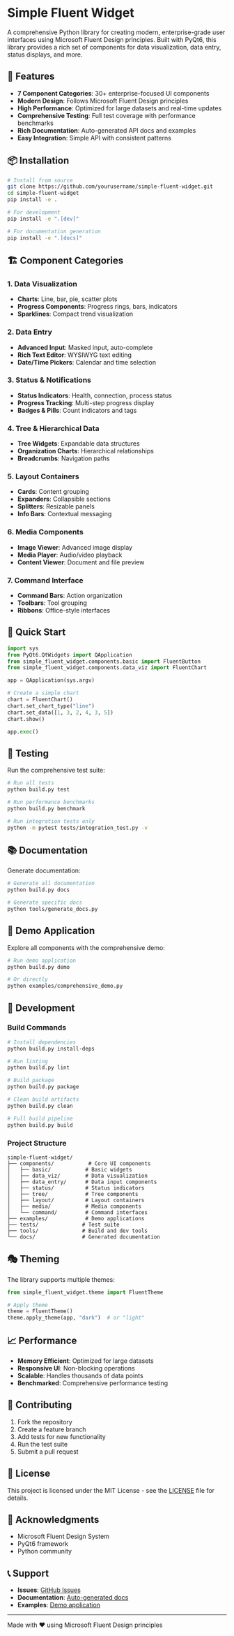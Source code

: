# Simple Fluent Widget

A comprehensive Python library for creating modern, enterprise-grade user interfaces using Microsoft Fluent Design principles. Built with PyQt6, this library provides a rich set of components for data visualization, data entry, status displays, and more.

## 🚀 Features

- **7 Component Categories**: 30+ enterprise-focused UI components
- **Modern Design**: Follows Microsoft Fluent Design principles
- **High Performance**: Optimized for large datasets and real-time updates
- **Comprehensive Testing**: Full test coverage with performance benchmarks
- **Rich Documentation**: Auto-generated API docs and examples
- **Easy Integration**: Simple API with consistent patterns

## 📦 Installation

```bash
# Install from source
git clone https://github.com/yourusername/simple-fluent-widget.git
cd simple-fluent-widget
pip install -e .

# For development
pip install -e ".[dev]"

# For documentation generation
pip install -e ".[docs]"
```

## 🏗️ Component Categories

### 1. Data Visualization
- **Charts**: Line, bar, pie, scatter plots
- **Progress Components**: Progress rings, bars, indicators
- **Sparklines**: Compact trend visualization

### 2. Data Entry
- **Advanced Input**: Masked input, auto-complete
- **Rich Text Editor**: WYSIWYG text editing
- **Date/Time Pickers**: Calendar and time selection

### 3. Status & Notifications
- **Status Indicators**: Health, connection, process status
- **Progress Tracking**: Multi-step progress display
- **Badges & Pills**: Count indicators and tags

### 4. Tree & Hierarchical Data
- **Tree Widgets**: Expandable data structures
- **Organization Charts**: Hierarchical relationships
- **Breadcrumbs**: Navigation paths

### 5. Layout Containers
- **Cards**: Content grouping
- **Expanders**: Collapsible sections
- **Splitters**: Resizable panels
- **Info Bars**: Contextual messaging

### 6. Media Components
- **Image Viewer**: Advanced image display
- **Media Player**: Audio/video playback
- **Content Viewer**: Document and file preview

### 7. Command Interface
- **Command Bars**: Action organization
- **Toolbars**: Tool grouping
- **Ribbons**: Office-style interfaces

## 🎯 Quick Start

```python
import sys
from PyQt6.QtWidgets import QApplication
from simple_fluent_widget.components.basic import FluentButton
from simple_fluent_widget.components.data_viz import FluentChart

app = QApplication(sys.argv)

# Create a simple chart
chart = FluentChart()
chart.set_chart_type("line")
chart.set_data([1, 3, 2, 4, 3, 5])
chart.show()

app.exec()
```

## 🧪 Testing

Run the comprehensive test suite:

```bash
# Run all tests
python build.py test

# Run performance benchmarks
python build.py benchmark

# Run integration tests only
python -m pytest tests/integration_test.py -v
```

## 📚 Documentation

Generate documentation:

```bash
# Generate all documentation
python build.py docs

# Generate specific docs
python tools/generate_docs.py
```

## 🎨 Demo Application

Explore all components with the comprehensive demo:

```bash
# Run demo application
python build.py demo

# Or directly
python examples/comprehensive_demo.py
```

## 🔧 Development

### Build Commands

```bash
# Install dependencies
python build.py install-deps

# Run linting
python build.py lint

# Build package
python build.py package

# Clean build artifacts
python build.py clean

# Full build pipeline
python build.py build
```

### Project Structure

```
simple-fluent-widget/
├── components/           # Core UI components
│   ├── basic/           # Basic widgets
│   ├── data_viz/        # Data visualization
│   ├── data_entry/      # Data input components
│   ├── status/          # Status indicators
│   ├── tree/            # Tree components
│   ├── layout/          # Layout containers
│   ├── media/           # Media components
│   └── command/         # Command interfaces
├── examples/            # Demo applications
├── tests/              # Test suite
├── tools/              # Build and dev tools
└── docs/               # Generated documentation
```

## 🎭 Theming

The library supports multiple themes:

```python
from simple_fluent_widget.theme import FluentTheme

# Apply theme
theme = FluentTheme()
theme.apply_theme(app, "dark")  # or "light"
```

## 📈 Performance

- **Memory Efficient**: Optimized for large datasets
- **Responsive UI**: Non-blocking operations
- **Scalable**: Handles thousands of data points
- **Benchmarked**: Comprehensive performance testing

## 🤝 Contributing

1. Fork the repository
2. Create a feature branch
3. Add tests for new functionality
4. Run the test suite
5. Submit a pull request

## 📄 License

This project is licensed under the MIT License - see the [LICENSE](LICENSE) file for details.

## 🙏 Acknowledgments

- Microsoft Fluent Design System
- PyQt6 framework
- Python community

## 📞 Support

- **Issues**: [GitHub Issues](https://github.com/yourusername/simple-fluent-widget/issues)
- **Documentation**: [Auto-generated docs](./docs/)
- **Examples**: [Demo application](./examples/)

---

Made with ❤️ using Microsoft Fluent Design principles